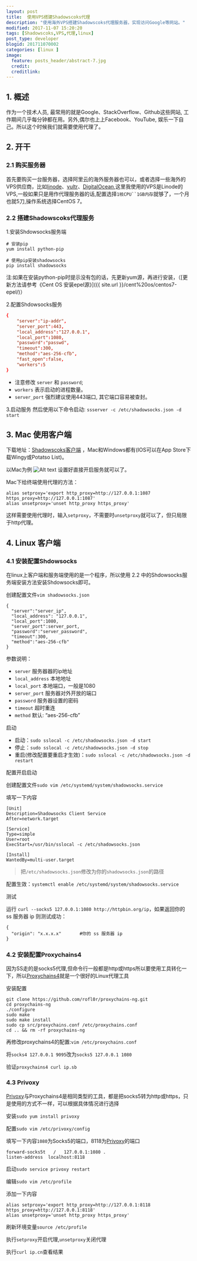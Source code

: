 ```yaml
---
layout: post
title:  使用VPS搭建Shadowscoks代理
description: "使用海外VPS搭建Shadowscoks代理服务器，实现访问Google等网站。"
modified: 2017-11-07 15:20:20
tags: [Shadowscoks,VPS,代理,linux]
post_type: developer
blogid: 201711070002
categories: [linux ]
image:
  feature: posts_header/abstract-7.jpg
  credit:
  creditlink:
---
```


## 1. 概述

作为一个技术人员, 最常用的就是Google、StackOverflow、Github这些网站, 工作期间几乎每分钟都在用。另外,偶尔也上上Facebook、YouTube, 娱乐一下自己。所以这个时候我们就需要使用代理了。


## 2. 开干

### 2.1 购买服务器

首先要购买一台服务器，选择阿里云的海外服务器也可以，或者选择一些海外的VPS供应商，比如[linode][1]、[vultr][2]、[DigitalOcean][3],这里我使用的VPS是Linode的VPS,一般如果只是用作代理服务器的话,配置选择`1核CPU``1GB内存`就够了，一个月也就5刀,操作系统选择CentOS 7。


### 2.2 搭建Shadowscoks代理服务

1.安装Shdowsocks服务端

```
# 安装pip
yum install python-pip

# 使用pip安装shadowsocks
pip install shadowsocks
```

注:如果在安装python-pip时提示没有包的话，先更新yum源，再进行安装，（[更新方法请参考《Cent OS 安装epel源》]({{ site.url }}/cent%20os/centos7-epel/)）

2.配置Shdowsocks服务

```conf
{
	"server":"ip-addr",
	"server_port":443,
	"local_address":"127.0.0.1",
	"local_port":1080,
	"password":"passwd",
	"timeout":300,
	"method":"aes-256-cfb",
	"fast_open":false,
	"workers":5
}
```

- 注意修改 `server` 和 `password`;
- `workers` 表示启动的进程数量。
- `server_port` 强烈建议使用443端口, 其它端口容易被查封。


3.启动服务
然后使用以下命令启动: `ssserver -c /etc/shadowsocks.json -d start`


## 3. Mac 使用客户端

下载地址：[Shadowscoks客户端][4] ，Mac和Windows都有(IOS可以在App Store下载Wingy或Potatso List)。

以Mac为例
![Alt text]({{site.url}}/images/posts_image/shadowsocks_2017-11-07_123456.jpg)
设置好直接开启服务就可以了。

Mac下给终端使用代理的方法：

```shell
alias setproxy='export http_proxy=http://127.0.0.1:1087 https_proxy=http://127.0.0.1:1087'
alias unsetproxy='unset http_proxy https_proxy'
```

这样需要使用代理时，输入`setproxy`，不需要时`unsetproxy`就可以了，但只局限于http代理。

## 4. Linux 客户端

### 4.1 安装配置Shdowsocks

在linux上客户端和服务端使用的是一个程序，所以使用 2.2 中的Shdowsocks服务端安装方法安装Shdowsocks即可。

创建配置文件`vim shadowsocks.json`

```
{
  "server":"server_ip",
  "local_address": "127.0.0.1",
  "local_port":1080,
  "server_port":server_port,
  "password":"server_password",
  "timeout":300,
  "method":"aes-256-cfb"
}
```

参数说明：

- `server` 服务器器的ip地址
- `local_address` 本地地址
- `local_port` 本地端口，一般是1080
- `server_port` 服务器对外开放的端口
- `password` 服务器设置的密码
- `timeout` 超时重连
- `method` 默认: “aes-256-cfb”

启动

- 启动：`sudo sslocal -c /etc/shadowsocks.json -d start`
- 停止：`sudo sslocal -c /etc/shadowsocks.json -d stop`
- 重启(修改配置要重启才生效)：`sudo sslocal -c /etc/shadowsocks.json -d restart`

配置开启启动

创建配置文件`sudo vim /etc/systemd/system/shadowsocks.service`

填写一下内容

```
[Unit]
Description=Shadowsocks Client Service
After=network.target

[Service]
Type=simple
User=root
ExecStart=/usr/bin/sslocal -c /etc/shadowsocks.json

[Install]
WantedBy=multi-user.target
```
 > 把`/etc/shadowsocks.json`修改为你的`shadowsocks.json`的路径

配置生效：`systemctl enable /etc/systemd/system/shadowsocks.service`


测试

运行 `curl --socks5 127.0.0.1:1080 http://httpbin.org/ip`，如果返回你的 ss 服务器 ip 则测试成功：

```
{
  "origin": "x.x.x.x"       #你的 ss 服务器 ip
}
```

### 4.2 安装配置Proxychains4

因为SS走的是socks5代理,但命令行一般都是http或https所以要使用工具转化一下，所以[Proxychains4][5]就是一个很好的Linux代理工具

安装配置

```
git clone https://github.com/rofl0r/proxychains-ng.git
cd proxychains-ng
./configure
sudo make
sudo make install
sudo cp src/proxychains.conf /etc/proxychains.conf
cd .. && rm -rf proxychains-ng
```

再修改proxychains4的配置:`vim /etc/proxychains.conf`

将`socks4 127.0.0.1 9095`改为`socks5 127.0.0.1 1080`

验证`proxychains4 curl ip.sb`

### 4.3 Privoxy

[Privoxy][6]与Proxychains4是相同类型的工具，都是把socks5转为http或https，只是使用的方式不一样，可以根据具体情况进行选择


安装`sudo yum install privoxy `

配置`sudo vim /etc/privoxy/config`

填写一下内容`1080`为Socks5的端口，8118为[Privoxy][6]的端口

```
forward-socks5t   /   127.0.0.1:1080 .
listen-address  localhost:8118
```

启动`sudo service privoxy restart`

编辑`sudo vim /etc/profile`

添加一下内容

```
alias setproxy='export http_proxy=http://127.0.0.1:8118 https_proxy=http://127.0.0.1:8118'
alias unsetproxy='unset http_proxy https_proxy'
```

刷新环境变量`source /etc/profile`

执行`setproxy`开启代理,`unsetproxy`关闭代理

执行`curl ip.cn`查看结果



[1]:https://www.linode.com/
[2]:https://www.vultr.com/
[3]:https://www.digitalocean.com/
[4]:https://shadowsocks.org/en/index.html
[5]:https://github.com/rofl0r/proxychains-ng
[6]:www.privoxy.org
